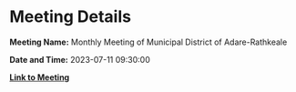 # Meeting Details

**Meeting Name:** Monthly Meeting of Municipal District of Adare-Rathkeale

**Date and Time:** 2023-07-11 09:30:00

**[Link to Meeting](https://www.limerick.ie/council/whats-on/monthly-meeting-of-municipal-district-of-adare-rathkeale)**
